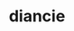 ---
id: 719
title: diancie
types: [rock,fairy]
image: https://raw.githubusercontent.com/PokeAPI/sprites/master/sprites/pokemon/719.png
---